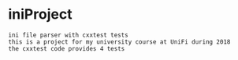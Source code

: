 # iniProject	
	ini file parser with cxxtest tests
	this is a project for my university course at UniFi during 2018
	the cxxtest code provides 4 tests 
